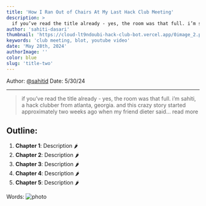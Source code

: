 ```yaml
---
title: 'How I Ran Out of Chairs At My Last Hack Club Meeting'
description: >
  if you’ve read the title already - yes, the room was that full. i’m sahiti, a hack clubber from atlanta, georgia. and this crazy story started approximately two weeks ago when my friend dieter said... read more
author: 'sahiti-dasari'
thumbnail: 'https://cloud-lt9ndoubi-hack-club-bot.vercel.app/0image_2.png'
keywords: 'club meeting, blot, youtube video'
date: 'May 28th, 2024'
authorImage: ''
color: blue
slug: 'title-two'
---
```


Author: [@sahitid](https://github.com/sahitid "View @sahitid on GitHub")
Date: 5/30/24 
****
>   if you’ve read the title already - yes, the room was that full. i’m sahiti, a hack clubber from atlanta, georgia. and this crazy story started approximately two weeks ago when my friend dieter said... read more

## Outline:
1. **Chapter 1**: Description 🌶️
2. **Chapter 2**: Description 🌶️
3. **Chapter 3**: Description 🌶️
4. **Chapter 4**: Description 🌶️
5. **Chapter 5**: Description 🌶️

Words:
![photo](https://cloud-5a0ya05fk.vercel.app/0large.gif)
